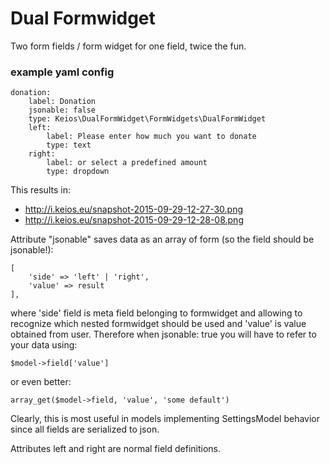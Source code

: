 # Dual Formwidget

Two form fields / form widget for one field, twice the fun.

### example yaml config

    donation:
        label: Donation
        jsonable: false
        type: Keios\DualFormWidget\FormWidgets\DualFormWidget
        left:
            label: Please enter how much you want to donate
            type: text
        right:
            label: or select a predefined amount
            type: dropdown

This results in:
 * http://i.keios.eu/snapshot-2015-09-29-12-27-30.png
 * http://i.keios.eu/snapshot-2015-09-29-12-28-08.png

Attribute "jsonable" saves data as an array of form (so the field should be jsonable!):

    [
        'side' => 'left' | 'right',
        'value' => result
    ],

where 'side' field is meta field belonging to formwidget and allowing to recognize which nested formwidget
should be used and 'value' is value obtained from user. Therefore when jsonable: true you will have to refer
to your data using:

    $model->field['value']

or even better:

    array_get($model->field, 'value', 'some default')

Clearly, this is most useful in models implementing SettingsModel behavior since all fields are serialized to json.

Attributes left and right are normal field definitions.